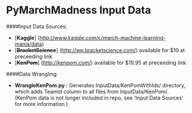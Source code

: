 PyMarchMadness Input Data
=============

####Input Data Sources:
- [**Kaggle**] (http://www.kaggle.com/c/march-machine-learning-mania/data)
- [~~**BracketScience**~~] (http://wp.bracketscience.com/) available for $10 at preceeding link
- [~~**KenPom**~~] (http://kenpom.com/) available for $19.95 at preceeding link

####Data Wrangling:
- **WrangleKenPom.py :** Generates InputData/KenPomWithIds/ directory, which adds TeamId column to all files from InputData/KenPom/. (KenPom data is not longer included in repo, see 'Input Data Sources' for more information.)
